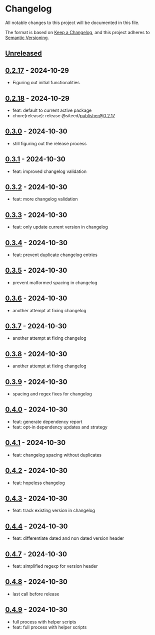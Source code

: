# Changelog

All notable changes to this project will be documented in this file.

The format is based on [Keep a Changelog](https://keepachangelog.com/en/1.1.0/),
and this project adheres to [Semantic Versioning](https://semver.org/spec/v2.0.0.html).

## [Unreleased]


## [0.2.17] - 2024-10-29

- Figuring out initial functionalities

## [0.2.18] - 2024-10-29

- feat: default to current active package
- chore(release): release @siteed/publisher@0.2.17


## [0.3.0] - 2024-10-30

- still figuring out the release process


## [0.3.1] - 2024-10-30

- feat: improved changelog validation


## [0.3.2] - 2024-10-30

- feat: more changelog validation


## [0.3.3] - 2024-10-30

- feat: only update current version in changelog


## [0.3.4] - 2024-10-30

- feat: prevent duplicate changelog entries


## [0.3.5] - 2024-10-30

- prevent malformed spacing in changelog


## [0.3.6] - 2024-10-30

- another attempt at fixing changelog


## [0.3.7] - 2024-10-30

- another attempt at fixing changelog


## [0.3.8] - 2024-10-30

- another attempt at fixing changelog


## [0.3.9] - 2024-10-30

- spacing and regex fixes for changelog


## [0.4.0] - 2024-10-30

- feat: generate dependency report
- feat: opt-in dependency updates and strategy


## [0.4.1] - 2024-10-30

- feat: changelog spacing without duplicates


## [0.4.2] - 2024-10-30

- feat: hopeless changelog


## [0.4.3] - 2024-10-30

- feat: track existing version in changelog


## [0.4.4] - 2024-10-30

- feat: differentiate dated and non dated version header


## [0.4.7] - 2024-10-30

- feat: simplified regexp for version header


## [0.4.8] - 2024-10-30

- last call before release



## [0.4.9] - 2024-10-30
- full process with helper scripts
- feat: full process with helper scripts

[unreleased]: https://github.com/deeeed/universe/compare/@siteed/publisher@@siteed/publisher@0.4.9...HEAD
[0.4.9]: https://github.com/deeeed/universe/compare/@siteed/publisher@@siteed/publisher@0.4.8...@siteed/publisher@@siteed/publisher@0.4.9
[0.4.8]: https://github.com/deeeed/universe/compare/@siteed/publisher@@siteed/publisher@0.4.7...@siteed/publisher@@siteed/publisher@0.4.8
[0.4.7]: https://github.com/deeeed/universe/compare/@siteed/publisher@@siteed/publisher@0.4.6...@siteed/publisher@@siteed/publisher@0.4.7
[0.4.4]: https://github.com/deeeed/universe/compare/@siteed/publisher@@siteed/publisher@0.4.3...@siteed/publisher@@siteed/publisher@0.4.4
[0.4.3]: https://github.com/deeeed/universe/compare/@siteed/publisher@@siteed/publisher@0.4.2...@siteed/publisher@@siteed/publisher@0.4.3
[0.4.2]: https://github.com/deeeed/universe/compare/@siteed/publisher@@siteed/publisher@0.4.1...@siteed/publisher@@siteed/publisher@0.4.2
[0.4.1]: https://github.com/deeeed/universe/compare/@siteed/publisher@@siteed/publisher@0.4.0...@siteed/publisher@@siteed/publisher@0.4.1
[0.4.0]: https://github.com/deeeed/universe/compare/@siteed/publisher@@siteed/publisher@0.3.9...@siteed/publisher@@siteed/publisher@0.4.0
[0.3.9]: https://github.com/deeeed/universe/compare/@siteed/publisher@@siteed/publisher@0.3.8...@siteed/publisher@@siteed/publisher@0.3.9
[0.3.8]: https://github.com/deeeed/universe/compare/@siteed/publisher@@siteed/publisher@0.3.7...@siteed/publisher@@siteed/publisher@0.3.8
[0.3.7]: https://github.com/deeeed/universe/compare/@siteed/publisher@@siteed/publisher@0.3.6...@siteed/publisher@@siteed/publisher@0.3.7
[0.3.6]: https://github.com/deeeed/universe/compare/@siteed/publisher@@siteed/publisher@0.3.5...@siteed/publisher@@siteed/publisher@0.3.6
[0.3.5]: https://github.com/deeeed/universe/compare/@siteed/publisher@@siteed/publisher@0.3.4...@siteed/publisher@@siteed/publisher@0.3.5
[0.3.4]: https://github.com/deeeed/universe/compare/@siteed/publisher@@siteed/publisher@0.3.3...@siteed/publisher@@siteed/publisher@0.3.4
[0.3.3]: https://github.com/deeeed/universe/compare/@siteed/publisher@@siteed/publisher@0.3.2...@siteed/publisher@@siteed/publisher@0.3.3
[0.3.2]: https://github.com/deeeed/universe/compare/@siteed/publisher@@siteed/publisher@0.3.1...@siteed/publisher@@siteed/publisher@0.3.2
[0.3.1]: https://github.com/deeeed/universe/compare/@siteed/publisher@@siteed/publisher@0.3.0...@siteed/publisher@@siteed/publisher@0.3.1
[0.3.0]: https://github.com/deeeed/universe/compare/@siteed/publisher@@siteed/publisher@0.2.18...@siteed/publisher@@siteed/publisher@0.3.0
[0.2.18]: https://github.com/deeeed/universe/compare/@siteed/publisher@@siteed/publisher@0.2.17...@siteed/publisher@@siteed/publisher@0.2.18
[0.2.17]: https://github.com/deeeed/universe/compare/@siteed/publisher@@siteed/publisher@0.3.1...@siteed/publisher@@siteed/publisher@0.2.17
[0.4.8]: https://github.com/deeeed/universe/compare/@siteed/publisher@@siteed/publisher@0.4.7...@siteed/publisher@@siteed/publisher@0.4.8
[0.4.7]: https://github.com/deeeed/universe/compare/@siteed/publisher@@siteed/publisher@0.4.6...@siteed/publisher@@siteed/publisher@0.4.7
[0.4.4]: https://github.com/deeeed/universe/compare/@siteed/publisher@@siteed/publisher@0.4.3...@siteed/publisher@@siteed/publisher@0.4.4
[0.4.3]: https://github.com/deeeed/universe/compare/@siteed/publisher@@siteed/publisher@0.4.2...@siteed/publisher@@siteed/publisher@0.4.3
[0.4.2]: https://github.com/deeeed/universe/compare/@siteed/publisher@@siteed/publisher@0.4.1...@siteed/publisher@@siteed/publisher@0.4.2
[0.4.1]: https://github.com/deeeed/universe/compare/@siteed/publisher@@siteed/publisher@0.4.0...@siteed/publisher@@siteed/publisher@0.4.1
[0.4.0]: https://github.com/deeeed/universe/compare/@siteed/publisher@@siteed/publisher@0.3.9...@siteed/publisher@@siteed/publisher@0.4.0
[0.3.9]: https://github.com/deeeed/universe/compare/@siteed/publisher@@siteed/publisher@0.3.8...@siteed/publisher@@siteed/publisher@0.3.9
[0.3.8]: https://github.com/deeeed/universe/compare/@siteed/publisher@@siteed/publisher@0.3.7...@siteed/publisher@@siteed/publisher@0.3.8
[0.3.7]: https://github.com/deeeed/universe/compare/@siteed/publisher@@siteed/publisher@0.3.6...@siteed/publisher@@siteed/publisher@0.3.7
[0.3.6]: https://github.com/deeeed/universe/compare/@siteed/publisher@@siteed/publisher@0.3.5...@siteed/publisher@@siteed/publisher@0.3.6
[0.3.5]: https://github.com/deeeed/universe/compare/@siteed/publisher@@siteed/publisher@0.3.4...@siteed/publisher@@siteed/publisher@0.3.5
[0.3.4]: https://github.com/deeeed/universe/compare/@siteed/publisher@@siteed/publisher@0.3.3...@siteed/publisher@@siteed/publisher@0.3.4
[0.3.3]: https://github.com/deeeed/universe/compare/@siteed/publisher@@siteed/publisher@0.3.2...@siteed/publisher@@siteed/publisher@0.3.3
[0.3.2]: https://github.com/deeeed/universe/compare/@siteed/publisher@@siteed/publisher@0.3.1...@siteed/publisher@@siteed/publisher@0.3.2
[0.3.1]: https://github.com/deeeed/universe/compare/@siteed/publisher@@siteed/publisher@0.3.0...@siteed/publisher@@siteed/publisher@0.3.1
[0.3.0]: https://github.com/deeeed/universe/compare/@siteed/publisher@@siteed/publisher@0.2.18...@siteed/publisher@@siteed/publisher@0.3.0
[0.2.18]: https://github.com/deeeed/universe/compare/@siteed/publisher@@siteed/publisher@0.2.17...@siteed/publisher@@siteed/publisher@0.2.18
[0.2.17]: https://github.com/deeeed/universe/compare/@siteed/publisher@@siteed/publisher@0.3.1...@siteed/publisher@@siteed/publisher@0.2.17
